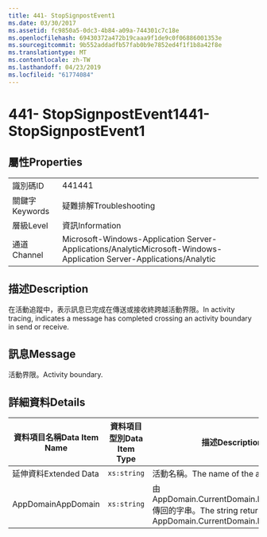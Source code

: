 ```yaml
---
title: 441- StopSignpostEvent1
ms.date: 03/30/2017
ms.assetid: fc9850a5-0dc3-4b84-a09a-744301c7c18e
ms.openlocfilehash: 69430372a472b19caaa9f1de9c0f06886001353e
ms.sourcegitcommit: 9b552addadfb57fab0b9e7852ed4f1f1b8a42f8e
ms.translationtype: MT
ms.contentlocale: zh-TW
ms.lasthandoff: 04/23/2019
ms.locfileid: "61774084"
---
```

# <a name="441--stopsignpostevent1"></a><span data-ttu-id="53e3d-102">441- StopSignpostEvent1</span><span class="sxs-lookup"><span data-stu-id="53e3d-102">441- StopSignpostEvent1</span></span>
## <a name="properties"></a><span data-ttu-id="53e3d-103">屬性</span><span class="sxs-lookup"><span data-stu-id="53e3d-103">Properties</span></span>  
  
|||  
|-|-|  
|<span data-ttu-id="53e3d-104">識別碼</span><span class="sxs-lookup"><span data-stu-id="53e3d-104">ID</span></span>|<span data-ttu-id="53e3d-105">441</span><span class="sxs-lookup"><span data-stu-id="53e3d-105">441</span></span>|  
|<span data-ttu-id="53e3d-106">關鍵字</span><span class="sxs-lookup"><span data-stu-id="53e3d-106">Keywords</span></span>|<span data-ttu-id="53e3d-107">疑難排解</span><span class="sxs-lookup"><span data-stu-id="53e3d-107">Troubleshooting</span></span>|  
|<span data-ttu-id="53e3d-108">層級</span><span class="sxs-lookup"><span data-stu-id="53e3d-108">Level</span></span>|<span data-ttu-id="53e3d-109">資訊</span><span class="sxs-lookup"><span data-stu-id="53e3d-109">Information</span></span>|  
|<span data-ttu-id="53e3d-110">通道</span><span class="sxs-lookup"><span data-stu-id="53e3d-110">Channel</span></span>|<span data-ttu-id="53e3d-111">Microsoft-Windows-Application Server-Applications/Analytic</span><span class="sxs-lookup"><span data-stu-id="53e3d-111">Microsoft-Windows-Application Server-Applications/Analytic</span></span>|  
  
## <a name="description"></a><span data-ttu-id="53e3d-112">描述</span><span class="sxs-lookup"><span data-stu-id="53e3d-112">Description</span></span>  
 <span data-ttu-id="53e3d-113">在活動追蹤中，表示訊息已完成在傳送或接收終跨越活動界限。</span><span class="sxs-lookup"><span data-stu-id="53e3d-113">In activity tracing, indicates a message has completed crossing an activity boundary in send or receive.</span></span>  
  
## <a name="message"></a><span data-ttu-id="53e3d-114">訊息</span><span class="sxs-lookup"><span data-stu-id="53e3d-114">Message</span></span>  
 <span data-ttu-id="53e3d-115">活動界限。</span><span class="sxs-lookup"><span data-stu-id="53e3d-115">Activity boundary.</span></span>  
  
## <a name="details"></a><span data-ttu-id="53e3d-116">詳細資料</span><span class="sxs-lookup"><span data-stu-id="53e3d-116">Details</span></span>  
  
|<span data-ttu-id="53e3d-117">資料項目名稱</span><span class="sxs-lookup"><span data-stu-id="53e3d-117">Data Item Name</span></span>|<span data-ttu-id="53e3d-118">資料項目型別</span><span class="sxs-lookup"><span data-stu-id="53e3d-118">Data Item Type</span></span>|<span data-ttu-id="53e3d-119">描述</span><span class="sxs-lookup"><span data-stu-id="53e3d-119">Description</span></span>|  
|--------------------|--------------------|-----------------|  
|<span data-ttu-id="53e3d-120">延伸資料</span><span class="sxs-lookup"><span data-stu-id="53e3d-120">Extended Data</span></span>|`xs:string`|<span data-ttu-id="53e3d-121">活動名稱。</span><span class="sxs-lookup"><span data-stu-id="53e3d-121">The name of the activity.</span></span>|  
|<span data-ttu-id="53e3d-122">AppDomain</span><span class="sxs-lookup"><span data-stu-id="53e3d-122">AppDomain</span></span>|`xs:string`|<span data-ttu-id="53e3d-123">由 AppDomain.CurrentDomain.FriendlyName 傳回的字串。</span><span class="sxs-lookup"><span data-stu-id="53e3d-123">The string returned by AppDomain.CurrentDomain.FriendlyName.</span></span>|
